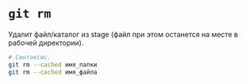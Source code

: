 # `git rm`

Удалит файл/каталог из stage (файл при этом останется на месте в рабочей директории).

```bash
# Синтаксис.
git rm --cached имя_папки
git rm --cached имя_файла
```
